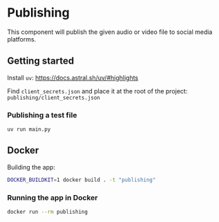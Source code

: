 # Publishing

This component will publish the given audio or video file to social media
platforms.

## Getting started

Install `uv`: https://docs.astral.sh/uv/#highlights

Find `client_secrets.json` and place it at the root of the project:
`publishing/client_secrets.json`

### Publishing a test file

```
uv run main.py
```

## Docker

Building the app:

```bash
DOCKER_BUILDKIT=1 docker build . -t "publishing"
```

### Running the app in Docker

```bash
docker run --rm publishing
```
